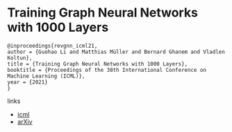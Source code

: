 # Training Graph Neural Networks with 1000 Layers

```
@inproceedings{revgnn_icml21,
author = {Guohao Li and Matthias Müller and Bernard Ghanem and Vladlen Koltun},
title = {Training Graph Neural Networks with 1000 Layers},
booktitle = {Proceedings of the 38th International Conference on Machine Learning (ICML)},
year = {2021}
}
```

links
- [icml](https://icml.cc/Conferences/2021/ScheduleMultitrack?event=10455)
- [arXiv](https://arxiv.org/abs/2106.07476)